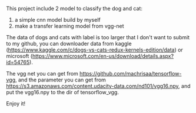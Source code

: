 This project include 2 model to classify the dog and cat:
1. a simple cnn model build by myself
2. make a transfer learning model from vgg-net

The data of dogs and cats with label is too larger that I don't want to submit to my github, you can downloader data from kaggle (https://www.kaggle.com/c/dogs-vs-cats-redux-kernels-edition/data) or microsoft (https://www.microsoft.com/en-us/download/details.aspx?id=54765). 

The vgg net you can get from https://github.com/machrisaa/tensorflow-vgg, and the parameter you can get from https://s3.amazonaws.com/content.udacity-data.com/nd101/vgg16.npy, and put the vgg16.npy to the dir of tensorflow_vgg.

Enjoy it!
